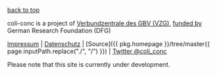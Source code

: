 [back to top](#top)

coli-conc is a project of [Verbundzentrale des GBV (VZG)](https://www.gbv.de/), [funded by](http://gepris.dfg.de/gepris/projekt/276843344) German Research Foundation (DFG)

[Impressum](https://www.gbv.de/impressum) | [Datenschutz](https://www.gbv.de/datenschutz) | [Source]({{ pkg.homepage }}/tree/master{{ page.inputPath.replace("./", "/") }}) | [Twitter @coli_conc](https://twitter.com/coli_conc)

Please note that this site is currently under development.
